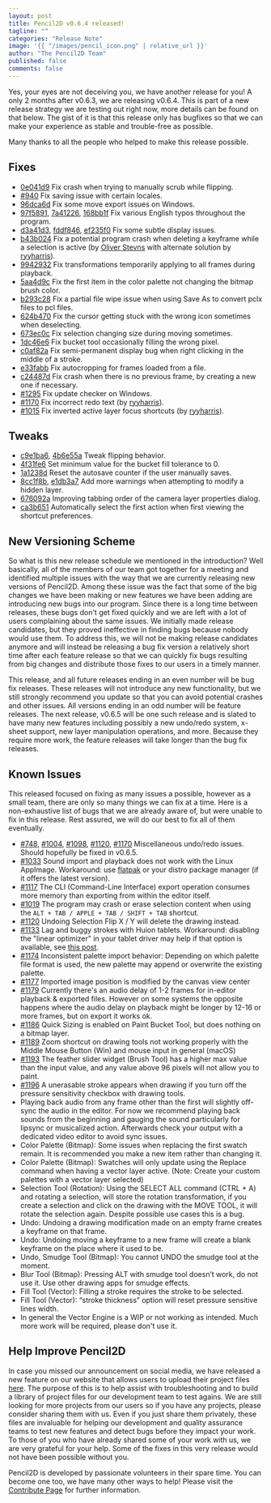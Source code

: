```yaml
---
layout: post
title: Pencil2D v0.6.4 released!
tagline: ""
categories: "Release Note"
image: '{{ "/images/pencil_icon.png" | relative_url }}'
author: "The Pencil2D Team"
published: false
comments: false
---
```


Yes, your eyes are not deceiving you, we have another release for you! A only 2 months after v0.6.3, we are releasing v0.6.4. This is part of a new release strategy we are testing out right now, more details can be found on that below. The gist of it is that this release only has bugfixes so that we can make your experience as stable and trouble-free as possible.

Many thanks to all the people who helped to make this release possible.

[0]: https://www.pencil2d.org/download
[ryyharris]: https://github.com/ryyharris
[candyface]: https://github.com/CandyFace

## Fixes
- [0e041d9](https://github.com/pencil2d/pencil/commit/0e041d98438c4ecca7d73c1bf1e15eafe61f85b9) Fix crash when trying to manually scrub while flipping.
- [#940](https://github.com/pencil2d/pencil/issues/940) Fix saving issue with certain locales.
- [96dca6d](https://github.com/pencil2d/pencil/commit/96dca6dcde1e85f1b7a6425dc7a1faa4255196b6) Fix some move export issues on Windows.
- [97f5891](https://github.com/pencil2d/pencil/commit/4b6e55a1e6a00a235e5e63961245cbf3c6234be5), [7a41226](https://github.com/pencil2d/pencil/commit/7a41226361bdb6763a488e0697c90cdf94610ab1), [168bb1f](https://github.com/pencil2d/pencil/commit/168bb1f91582b90a4e3f1d436d88746f76e5e9d5) Fix various English typos throughout the program.
- [d3a41d3](https://github.com/pencil2d/pencil/commit/d3a41d3186ab2f7184cf35750d6b88b6336d1ef8), [fddf846](https://github.com/pencil2d/pencil/commit/fddf8465ea82300ee83cce030965757de7fabad9), [ef235f0](https://github.com/pencil2d/pencil/commit/ef235f0f50f8a97ca221907eae84c385933f53b1) Fix some subtle display issues.
- [b43b024](https://github.com/pencil2d/pencil/commit/b43b024c966df770f864dd8db93bebc03dc0f9f7) Fix a potential program crash when deleting a keyframe while a selection is active (by [Oliver Stevns](candyface) with alternate solution by [ryyharris](ryyharris)).
- [9942932](https://github.com/pencil2d/pencil/commit/9942932844d9dadc390777fd15c0b5a2dfc7d3af) Fix transformations temporarily applying to all frames during playback.
- [5aa4d9c](https://github.com/pencil2d/pencil/commit/5aa4d9cdfa431ea822b713a0f43e56a419c3b172) Fix the first item in the color palette not changing the bitmap brush color.
- [b293c28](https://github.com/pencil2d/pencil/commit/b293c28cd0f27896c8ed09545fc1804d86b637e9) Fix a partial file wipe issue when using Save As to convert pclx files to pcl files.
- [624b470](https://github.com/pencil2d/pencil/commit/624b47049af35d8701ee749275b1026f8616367e) Fix the cursor getting stuck with the wrong icon sometimes when deselecting.
- [673ec0c](https://github.com/pencil2d/pencil/commit/673ec0cf7a3872c56cc1439c07cd0497be138f92) Fix selection changing size during moving sometimes.
- [1dc46e6](https://github.com/pencil2d/pencil/commit/1dc46e63942298a83ec67b0b83c5c2e1e15d595d) Fix bucket tool occasionally filling the wrong pixel.
- [c0af82a](https://github.com/pencil2d/pencil/commit/c0af82a8243cf6107c663ca6026fdbeac2f706ad) Fix semi-permanent display bug when right clicking in the middle of a stroke.
- [e33fabb](https://github.com/pencil2d/pencil/commit/e33fabb00e0290d1111742bf4681da84915d5855) Fix autocropping for frames loaded from a file.
- [c24487d](https://github.com/pencil2d/pencil/commit/c24487d739eb5291713539afd53234c13235a0ab) Fix crash when there is no previous frame, by creating a new one if necessary.
- [#1295](https://github.com/pencil2d/pencil/issues/1195) Fix update checker on Windows.
- [#1170](https://github.com/pencil2d/pencil/issues/1170) Fix incorrect redo text (by [ryyharris](ryyharris)).
- [#1015](https://github.com/pencil2d/pencil/issues/1015) Fix inverted active layer focus shortcuts (by [ryyharris](ryyharris)).

## Tweaks
- [c9e1ba6](https://github.com/pencil2d/pencil/commit/c9e1ba68adeeb98d380a3e3c8926d7af61a18fb4), [4b6e55a](https://github.com/pencil2d/pencil/commit/653a6b28467ec4f34b3e5ee888f11b5944ca755f) Tweak flipping behavior.
- [4f31fe6](https://github.com/pencil2d/pencil/commit/4f31fe63019b99861a4281b52c385cd24b204145) Set minimum value for the bucket fill tolerance to 0.
- [1a1238d](https://github.com/pencil2d/pencil/commit/1a1238d69b923bd0bc5523860a757282b8775abf) Reset the autosave counter if the user manually saves.
- [8cc1f8b](https://github.com/pencil2d/pencil/commit/8cc1f8bddee29db47b1cfa85c771f66bb3e529a4), [e1db3a7](https://github.com/pencil2d/pencil/commit/e1db3a797daa8c5e78f86ce9b8deb635389a8ba9) Add more warnings when attempting to modify a hidden layer.
- [676092a](https://github.com/pencil2d/pencil/commit/676092ac2610a82b42d0a0c41d5525cc20aa0d2e) Improving tabbing order of the camera layer properties dialog.
- [ca3b651](https://github.com/pencil2d/pencil/commit/ca3b6519a6ff2ecfa15786e58d7e69cce2743dd3) Automatically select the first action when first viewing the shortcut preferences.

## New Versioning Scheme

So what is this new release schedule we mentioned in the introduction? Well basically, all of the members of our team got together for a meeting and identified multiple issues with the way that we are currently releasing new versions of Pencil2D. Among these issue was the fact that some of the big changes we have been making or new features we have been adding are introducing new bugs into our program. Since there is a long time between releases, these bugs don't get fixed quickly and we are left with a lot of users complaining about the same issues. We initially made release candidates, but they proved ineffective in finding bugs because nobody would use them. To address this, we will not be making release candidates anymore and will instead be releasing a bug fix version a relatively short time after each feature release so that we can quickly fix bugs resulting from big changes and distribute those fixes to our users in a timely manner.

This release, and all future releases ending in an even number will be bug fix releases. These releases will not introduce any new functionality, but we still strongly recommend you update so that you can avoid potential crashes and other issues. All versions ending in an odd number will be feature releases. The next release, v0.6.5 will be one such release and is slated to have many new features including possibly a new undo/redo system, x-sheet support, new layer manipulation operations, and more. Because they require more work, the feature releases will take longer than the bug fix releases.

## Known Issues

This released focused on fixing as many issues a possible, however as a small team, there are only so many things we can fix at a time. Here is a non-exhaustive list of bugs that we are already aware of, but were unable to fix in this release. Rest assured, we will do our best to fix all of them eventually.

- [#748](https://github.com/pencil2d/pencil/issues/748), [#1004](https://github.com/pencil2d/pencil/issues/1004), [#1098](https://github.com/pencil2d/pencil/issues/1098), [#1120](https://github.com/pencil2d/pencil/issues/1120), [#1170](https://github.com/pencil2d/pencil/issues/1170) Miscellaneous undo/redo issues. Should hopefully be fixed in v0.6.5.
- [#1033](https://github.com/pencil2d/pencil/issues/1033) Sound import and playback does not work with the Linux AppImage. Workaround: use [flatpak](https://flathub.org/apps/details/org.pencil2d.Pencil2D) or your distro package manager (if it offers the latest version).
- [#1117](https://github.com/pencil2d/pencil/issues/1117) The CLI (Command-Line Interface) export operation consumes more memory than exporting from within the editor itself.
- [#1019](https://github.com/pencil2d/pencil/issues/1019) The program may crash or erase selection content when using the `ALT + TAB / APPLE + TAB / SHIFT + TAB` shortcut.
- [#1120](https://github.com/pencil2d/pencil/issues/1120) Undoing Selection Flip X / Y will delete the drawing instead.
- [#1133](https://github.com/pencil2d/pencil/issues/1133) Lag and buggy strokes with Huion tablets. Workaround: disabling the "linear optimizer" in your tablet driver may help if that option is available, see [this post](https://discuss.pencil2d.org/t/difficulty-with-tablet/1369/9?u=scribblemaniac).
- [#1174](https://github.com/pencil2d/pencil/issues/1174) Inconsistent palette import behavior: Depending on which palette file format is used, the new palette may append or overwrite the existing palette.
- [#1177](https://github.com/pencil2d/pencil/issues/1177) Imported image position is modified by the canvas view center
- [#1179](https://github.com/pencil2d/pencil/issues/1179) Currently there's an audio delay of 1-2 frames for in-editor playback & exported files. However on some systems the opposite happens where the audio delay on playback might be longer by 12-16 or more frames, but on export it works ok.
- [#1186](https://github.com/pencil2d/pencil/issues/1186) Quick Sizing is enabled on Paint Bucket Tool, but does nothing on a bitmap layer.
- [#1189](https://github.com/pencil2d/pencil/issues/1189) Zoom shortcut on drawing tools not working properly with the Middle Mouse Button (Win) and mouse input in general (macOS)
- [#1193](https://github.com/pencil2d/pencil/issues/1193) The feather slider widget (Brush Tool) has a higher max value than the input value, and any value above 96 pixels will not allow you to paint.
- [#1196](https://github.com/pencil2d/pencil/issues/1196) A unerasable stroke appears when drawing if you turn off the pressure sensitivity checkbox with drawing tools.
- Playing back audio from any frame other than the first will slightly off-sync the audio in the editor. For now we recommend playing back sounds from the beginning and gauging the sound particularly for lipsync or musicalized action. Afterwards check your output with a dedicated video editor to avoid sync issues.
- Color Palette (Bitmap): Some issues when replacing the first swatch remain. It is recommended you make a new item rather than changing it.
- Color Palette (Bitmap): Swatches will only update using the Replace command when having a vector layer active. (Note: Create your custom palettes with a vector layer selected)
- Selection Tool (Rotation): Using the SELECT ALL command (CTRL + A) and rotating a selection, will store the rotation transformation, if you create a selection and click on the drawing with the MOVE TOOL, it will rotate the selection again. Despite possible use cases this is a bug.
- Undo: Undoing a drawing modification made on an empty frame creates a keyframe on that frame.
- Undo: Undoing moving a keyframe to a new frame will create a blank keyframe on the place where it used to be.
- Undo, Smudge Tool (Bitmap): You cannot UNDO the smudge tool at the moment.
- Blur Tool (Bitmap): Pressing ALT with smudge tool doesn’t work, do not use it. Use other drawing apps for smudge effects.
- Fill Tool (Vector): Filling a stroke requires the stroke to be selected.
- Fill Tool (Vector): “stroke thickness” option will reset pressure sensitive lines width.
- In general the Vector Engine is a WIP or not working as intended. Much more work will be required, please don't use it.

## Help Improve Pencil2D

In case you missed our announcement on social media, we have released a new feature on our website that allows users to upload their project files [here](https://www.pencil2d.org/contribute/share.html). The purpose of this is to help assist with troubleshooting and to build a library of project files for our development team to test agains. We are still looking for more projects from our users so if you have any projects, please consider sharing them with us. Even if you just share them privately, these files are invaluable for helping our development and quality assurance teams to test new features and detect bugs before they impact your work. To those of you who have already shared some of your work with us, we are very grateful for your help. Some of the fixes in this very release would not have been possible without you.

Pencil2D is developed by passionate volunteers in their spare time. You can become one too, we have many other ways to help! Please visit the [Contribute Page](https://www.pencil2d.org/contribute/) for further information.
